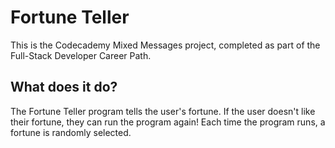 # Fortune Teller

This is the Codecademy Mixed Messages project, completed as part of the Full-Stack Developer Career Path.

## What does it do?

The Fortune Teller program tells the user's fortune. If the user doesn't like their fortune, they can run the program again! Each time the program runs, a fortune is randomly selected.